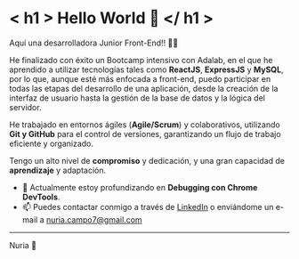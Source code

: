 # < h1 > Hello World 👋 </ h1 >

Aquí una desarrolladora Junior Front-End!! 👩‍💻

He finalizado con éxito un Bootcamp intensivo con Adalab, en el que he aprendido a utilizar tecnologías tales como **ReactJS**, **ExpressJS** y **MySQL**, por lo que, aunque esté más enfocada a front-end, puedo participar en todas las etapas del desarrollo de una aplicación, desde la creación de la interfaz de usuario hasta la gestión de la base de datos y la lógica del servidor.

He trabajado en entornos ágiles (**Agile/Scrum**) y colaborativos, utilizando **Git y GitHub** para el control de versiones, garantizando un flujo de trabajo eficiente y organizado.

Tengo un alto nivel de **compromiso** y dedicación, y una gran capacidad de **aprendizaje** y adaptación.

- 🌱 Actualmente estoy profundizando en **Debugging con Chrome DevTools**. 
- 📫 Puedes contactar conmigo a través de [LinkedIn](https://www.linkedin.com/in/nuria-8890-cd) o enviándome un e-mail a nuria.campo7@gmail.com

---
Nuria 🐜
  
<!--
- 👯 I’m looking to collaborate on ...
- 🤔 I’m looking for help with ...
- 💬 Ask me about ...
- 😄 Pronouns: ...
- ⚡ Fun fact: ...
- 🔭 Trabajando en
- 🌱 Profundizando
- 📫 Contacto
-->
